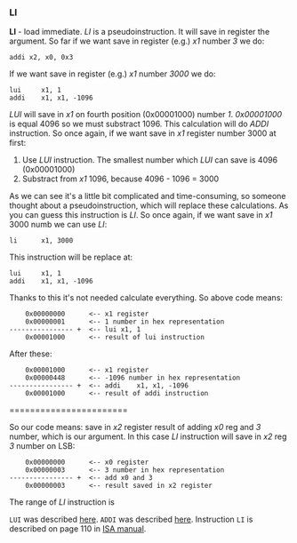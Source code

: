 ### LI
**LI** - load immediate. *LI* is a pseudoinstruction. It will save in register the argument. So far if we want save in register (e.g.) *x1* number *3* we do:
```assembly
addi x2, x0, 0x3
```

If we want save in register (e.g.) *x1* number *3000* we do:
```assembly
lui 	x1, 1
addi 	x1, x1, -1096
```

*LUI* will save in *x1* on fourth position (0x00001000) number *1*. *0x00001000* is equal 4096 so we must substract 1096. This calculation will do *ADDI* instruction. So once again, if we want save in *x1* register number 3000 at first:
1. Use *LUI* instruction. The smallest number which *LUI* can save is 4096 (0x00001000) 
2. Substract from *x1* 1096, because 4096 - 1096 = 3000

As we can see it's a little bit complicated and time-consuming, so someone thought about a pseudoinstruction, which will replace these calculations. As you can guess this instruction is *LI*. So once again, if we want save in *x1* 3000 numb we can use *LI*:
```assembly
li      x1, 3000
```

This instruction will be replace at:
```assembly
lui     x1, 1
addi    x1, x1, -1096
```

Thanks to this it's not needed calculate everything. So above code means:
```assembly
    0x00000000      <-- x1 register
    0x00000001      <-- 1 number in hex representation
---------------- +  <-- lui x1, 1
    0x00001000      <-- result of lui instruction
```

After these: 
```assembly
    0x00001000      <-- x1 register
    0x00000448      <-- -1096 number in hex representation
---------------- +  <-- addi    x1, x1, -1096
    0x00001000      <-- result of addi instruction
```

=======================


So our code means: save in *x2* register result of adding *x0* reg and *3* number, which is our argument. In this case *LI* instruction will save in *x2* reg *3* number on LSB:
```assembly
    0x00000000      <-- x0 register
    0x00000003      <-- 3 number in hex representation
---------------- +  <-- add x0 and 3
    0x00000003      <-- result saved in x2 register
```

The range of *LI* instruction is 


`LUI` was described [here](https://github.com/mozerpol/learningRISC-V/tree/main/instructions/LUI).
`ADDI` was described [here](https://github.com/mozerpol/learningRISC-V/tree/main/instructions/ADDI).
Instruction `LI` is described on page 110 in [ISA manual](https://riscv.org/wp-content/uploads/2017/05/riscv-spec-v2.2.pdf).


